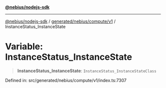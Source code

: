 [**@nebius/nodejs-sdk**](../../../../../README.md)

***

[@nebius/nodejs-sdk](../../../../../README.md) / [generated/nebius/compute/v1](../README.md) / InstanceStatus\_InstanceState

# Variable: InstanceStatus\_InstanceState

> **InstanceStatus\_InstanceState**: `InstanceStatus_InstanceStateClass`

Defined in: src/generated/nebius/compute/v1/index.ts:7307
